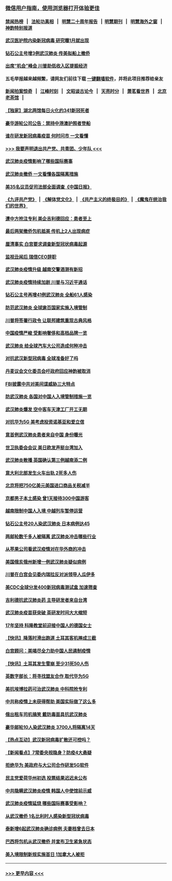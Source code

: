 ### [微信用户指南，使用浏览器打开体验更佳](https://github.com/gfw-breaker/banned-news1/blob/master/indexes/wechat-guide.md?t=0)
#### [禁闻热榜](热点新闻.md?t=0)  &nbsp;&nbsp;|&nbsp;&nbsp; [法轮功真相](https://github.com/gfw-breaker/truth/blob/master/README.md?t=0) &nbsp;&nbsp;|&nbsp;&nbsp; [明慧二十周年报告](https://github.com/gfw-breaker/mh-reports/blob/master/README.md?t=0) &nbsp;&nbsp;|&nbsp;&nbsp;[明慧期刊](https://github.com/gfw-breaker/mh-qikan) &nbsp;&nbsp;|&nbsp;&nbsp; [明慧海外之窗](https://github.com/gfw-breaker/mh-news/blob/master/README.md?t=0) &nbsp;&nbsp;|&nbsp;&nbsp; [神韵特别报道](https://github.com/gfw-breaker/mh-news/blob/master/shenyun.md?t=0)
#### [武汉医护院内染新冠病毒 研究曝1月就出现](../pages/nsc418/n11852928.md?t=02081522) 
#### [钻石公主号增3例武汉肺炎 传美拟船上撤侨](../pages/nsc418/n11853240.md?t=02081522) 
#### [出席“机会”峰会 川普助低收入区提振经济](../pages/nsc418/n11853232.md?t=02081522) 
#### 五毛举报越来越频繁，请网友们前往下载 [一键翻墙软件](https://github.com/gfw-breaker/ssr-accounts)，并将此项目推荐给亲友
#### [新闻拍案惊奇](https://github.com/gfw-breaker/banned-news1/blob/master/pages/link4.md) &nbsp;&nbsp;|&nbsp;&nbsp; [江峰时刻](https://github.com/gfw-breaker/banned-news1/blob/master/pages/link4.md) &nbsp;&nbsp;|&nbsp;&nbsp; [文昭谈古论今](https://github.com/gfw-breaker/banned-news1/blob/master/pages/link4.md) &nbsp;&nbsp;|&nbsp;&nbsp; [天亮时分](https://github.com/gfw-breaker/banned-news1/blob/master/pages/link4.md) &nbsp;&nbsp;|&nbsp;&nbsp; [萧茗看世界](https://github.com/gfw-breaker/banned-news1/blob/master/pages/link4.md) &nbsp;&nbsp;|&nbsp;&nbsp; [北京老茶馆](https://github.com/gfw-breaker/banned-news1/blob/master/pages/link4.md) &nbsp;&nbsp;|&nbsp;&nbsp; 
#### [【独家】湖北两馆每日火化约341新冠死者](../pages/nsc418/n11845444.md?t=02081522) 
#### [豪华游轮公司公告：禁持中港澳护照者登船](../pages/nsc418/n11852761.md?t=02081522) 
#### [谁在研发新冠病毒疫苗 何时问市 一文看懂](../pages/nsc418/n11852840.md?t=02081522) 
#### [>>> 我要声明退出共产党、共青团、少年队 <<<](https://github.com/begood0513/goodnews/blob/master/quit/letter.md) 
#### [武汉肺炎疫情影响了哪些国际赛事](../pages/nsc418/n11852441.md?t=02081522) 
#### [武汉肺炎撤侨 一文看懂各国隔离措施](../pages/nsc418/n11844216.md?t=02081522) 
#### [美35名议员促司法部全面调查《中国日报》](../pages/nsc418/n11852435.md?t=02081522) 
#### [《九评共产党》](https://github.com/begood0513/9ping.md/blob/master/README.md) &nbsp;|&nbsp; [《解体党文化》](../../../../jtdwh.md/blob/master/README.md)  &nbsp;|&nbsp; [《共产主义的终极目的》](../../../../gczydzjmd.md/blob/master/README.md) &nbsp;|&nbsp; [《魔鬼在统治我们的世界》](../../../../mgztzwmdsj.md/blob/master/README.md) 
#### [遭中方抢注专利 美企吉利德回应：患者至上](../pages/nsc418/n11852037.md?t=02081522) 
#### [最后两架撤侨包机抵美 传机上2人出现病症](../pages/nsc418/n11852173.md?t=02081522) 
#### [厘清事实 白宫要求调查新型冠状病毒起源](../pages/nsc418/n11852106.md?t=02081522) 
#### [监视丑闻后 瑞信CEO辞职](../pages/nsc418/n11852127.md?t=02081522) 
#### [武汉肺炎疫情升级 越南交警酒测有新招](../pages/nsc418/n11851632.md?t=02081522) 
#### [武汉肺炎疫情持续加剧 川普与习近平通话](../pages/nsc418/n11851613.md?t=02081522) 
#### [钻石公主号再增41例武汉肺炎 全船61人感染](../pages/nsc418/n11850401.md?t=02081522) 
#### [防范武汉肺炎 全球逾百国家实施入境管制](../pages/nsc418/n11850557.md?t=02081522) 
#### [川普将签署行政令 让联邦建筑重现古典风格](../pages/nsc418/n11850654.md?t=02081522) 
#### [中国疫情严峻 受影响奢侈和高档品牌一览](../pages/nsc418/n11850319.md?t=02081522) 
#### [武汉肺炎 给全球汽车大公司造成何种冲击](../pages/nsc418/n11850056.md?t=02081522) 
#### [对抗武汉新型冠病毒 全球准备好了吗](../pages/nsc418/n11850142.md?t=02081522) 
#### [丹麦议会文化委员会吁政府回应神韵被取消](../pages/nsc418/n11849312.md?t=02081522) 
#### [FBI披露中共对美间谍威胁三大特点](../pages/nsc418/n11849700.md?t=02081522) 
#### [防武汉肺炎 各国对中国人入境管制措施一览](../pages/nsc418/n11838726.md?t=02081522) 
#### [武汉肺炎爆发 空中客车天津工厂开工无期](../pages/nsc418/n11849634.md?t=02081522) 
#### [对抗华为5G 美考虑投资诺基亚和爱立信](../pages/nsc418/n11849510.md?t=02081522) 
#### [意首例武汉肺炎患者来自中国 身份曝光](../pages/nsc418/n11849454.md?t=02081522) 
#### [世卫执委会会议 美日欧发声挺台湾加入](../pages/nsc418/n11849433.md?t=02081522) 
#### [武汉肺炎散播 英国确认第三例越南添二例](../pages/nsc418/n11849439.md?t=02081522) 
#### [意大利北部发生火车出轨 2死多人伤](../pages/nsc418/n11848999.md?t=02081522) 
#### [北京将把750亿美元美国进口商品关税减半](../pages/nsc418/n11848896.md?t=02081522) 
#### [京都男子本土感染 曾1天接待300中国游客](../pages/nsc418/n11848641.md?t=02081522) 
#### [越南限制中国人入境 中越列车暂停运营](../pages/nsc418/n11847844.md?t=02081522) 
#### [钻石公主号20人染武汉肺炎 日本病例达45](../pages/nsc418/n11847823.md?t=02081522) 
#### [两邮轮数千多人被隔离 武汉肺炎冲击哪些行业](../pages/nsc418/n11847456.md?t=02081522) 
#### [从苹果公司看武汉疫情对在华外商的冲击](../pages/nsc418/n11847586.md?t=02081522) 
#### [美国俄亥俄州新增一例武汉肺炎疑似病例](../pages/nsc418/n11847714.md?t=02081522) 
#### [川普在白宫会见委内瑞拉反对派领导人瓜伊多](../pages/nsc418/n11847391.md?t=02081522) 
#### [美CDC全球分发400新冠病毒测试盒 加速筛查](../pages/nsc418/n11847260.md?t=02081522) 
#### [吉利德抗武汉肺炎药 主导研发者来自台湾](../pages/nsc418/n11847064.md?t=02081522) 
#### [武汉肺炎疫苗获突破 英研发时间大大缩短](../pages/nsc418/n11846915.md?t=02081522) 
#### [17年坚持 科隆教堂前迎接中国人的德国女士](../pages/nsc418/n11846781.md?t=02081522) 
#### [【快讯】降落时滑出跑道 土耳其客机摔成三截](../pages/nsc418/n11847021.md?t=02081522) 
#### [白宫顾问：美竭尽全力助中国人民遏制疫情](../pages/nsc418/n11846756.md?t=02081522) 
#### [【快讯】土耳其发生雪崩 至少31死50人伤](../pages/nsc418/n11846680.md?t=02081522) 
#### [英数字部长：将寻找盟友合作 取代华为5G](../pages/nsc418/n11846485.md?t=02081522) 
#### [美抗埃博拉药可治武汉肺炎 中科院抢专利](../pages/nsc418/n11846409.md?t=02081522) 
#### [中共称疫情上未获得帮助 美国实际做了这么多](../pages/nsc418/n11846008.md?t=02081522) 
#### [俄出租车司机搞笑 戴防毒面具抗武汉肺炎](../pages/nsc418/n11845703.md?t=02081522) 
#### [豪华邮轮10人染武汉肺炎 3700人将隔离14天](../pages/nsc418/n11845543.md?t=02081522) 
#### [【热点互动】武汉新冠病毒扩散还可控吗？](../pages/nsc418/n11844750.md?t=02081522) 
#### [【新闻看点】7常委央视隐身？防疫4大悬疑](../pages/nsc418/n11844611.md?t=02081522) 
#### [拒绝华为 美政府与大公司合作研发5G软件](../pages/nsc418/n11844625.md?t=02081522) 
#### [民主党爱荷华州初选 投票结果迟迟未公布](../pages/nsc418/n11844207.md?t=02081522) 
#### [中共隐瞒武汉肺炎疫情 韩国人中使馆前示威](../pages/nsc418/n11844084.md?t=02081522) 
#### [武汉肺炎疫情延烧 哪些国际赛事受影响？](../pages/nsc418/n11843958.md?t=02081522) 
#### [从武汉撤侨 1名比利时人感染新型冠状病毒](../pages/nsc418/n11843977.md?t=02081522) 
#### [泰新增6起武汉肺炎确诊病例 夫妻档曾去日本](../pages/nsc418/n11843900.md?t=02081522) 
#### [巴西将包机从武汉撤侨 并宣布卫生紧急状态](../pages/nsc418/n11843418.md?t=02081522) 
#### [美入境限制新规实施首日 1加拿大人被拒](../pages/nsc418/n11843058.md?t=02081522) 

----
#### [ >>> 更早内容 <<< ](../indexes/nsc418-earlier.md)

